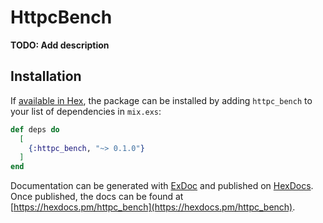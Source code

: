 # HttpcBench

**TODO: Add description**

## Installation

If [available in Hex](https://hex.pm/docs/publish), the package can be installed
by adding `httpc_bench` to your list of dependencies in `mix.exs`:

```elixir
def deps do
  [
    {:httpc_bench, "~> 0.1.0"}
  ]
end
```

Documentation can be generated with [ExDoc](https://github.com/elixir-lang/ex_doc)
and published on [HexDocs](https://hexdocs.pm). Once published, the docs can
be found at [https://hexdocs.pm/httpc_bench](https://hexdocs.pm/httpc_bench).

